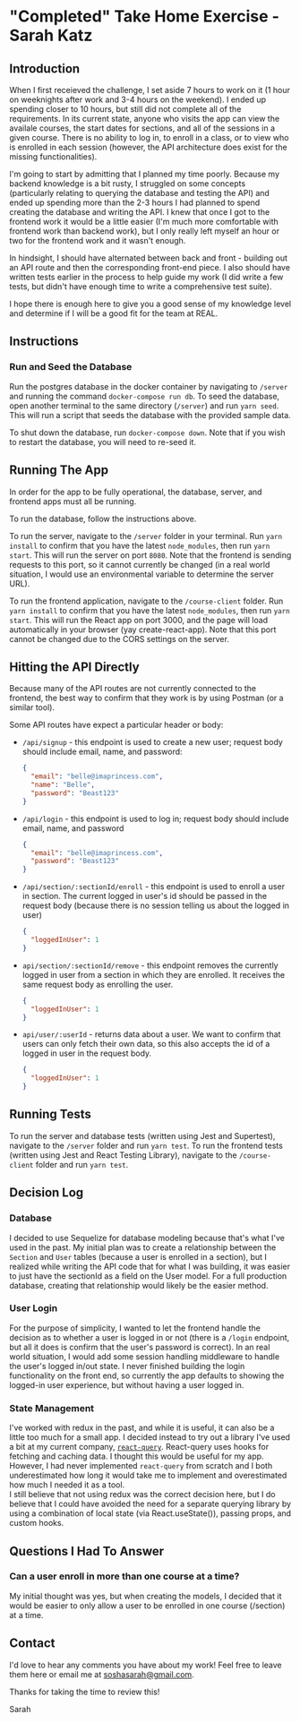# "Completed" Take Home Exercise - Sarah Katz

## Introduction

When I first receieved the challenge, I set aside 7 hours to work on it (1 hour on weeknights after work and 3-4 hours on the weekend). I ended up spending closer to 10 hours, but still did not complete all of the requirements. In its current state, anyone who visits the app can view the availale courses, the start dates for sections, and all of the sessions in a given course. There is no ability to log in, to enroll in a class, or to view who is enrolled in each session (however, the API architecture does exist for the missing functionalities).

I'm going to start by admitting that I planned my time poorly. Because my backend knowledge is a bit rusty, I struggled on some concepts (particularly relating to querying the database and testing the API) and ended up spending more than the 2-3 hours I had planned to spend creating the database and writing the API. I knew that once I got to the frontend work it would be a little easier (I'm much more comfortable with frontend work than backend work), but I only really left myself an hour or two for the frontend work and it wasn't enough.

In hindsight, I should have alternated between back and front - building out an API route and then the corresponding front-end piece. I also should have written tests earlier in the process to help guide my work (I did write a few tests, but didn't have enough time to write a comprehensive test suite).

I hope there is enough here to give you a good sense of my knowledge level and determine if I will be a good fit for the team at REAL.

## Instructions

### Run and Seed the Database

Run the postgres database in the docker container by navigating to `/server` and running the command `docker-compose run db`. To seed the database, open another terminal to the same directory (`/server`) and run `yarn seed`. This will run a script that seeds the database with the provided sample data.

To shut down the database, run `docker-compose down`. Note that if you wish to restart the database, you will need to re-seed it.

## Running The App

In order for the app to be fully operational, the database, server, and frontend apps must all be running.

To run the database, follow the instructions above.

To run the server, navigate to the `/server` folder in your terminal. Run `yarn install` to confirm that you have the latest `node_modules`, then run `yarn start`. This will run the server on port `8080`. Note that the frontend is sending requests to this port, so it cannot currently be changed (in a real world situation, I would use an environmental variable to determine the server URL).

To run the frontend application, navigate to the `/course-client` folder. Run `yarn install` to confirm that you have the latest `node_modules`, then run `yarn start`. This will run the React app on port 3000, and the page will load automatically in your browser (yay create-react-app). Note that this port cannot be changed due to the CORS settings on the server.

## Hitting the API Directly

Because many of the API routes are not currently connected to the frontend, the best way to confirm that they work is by using Postman (or a similar tool).

Some API routes have expect a particular header or body:

- `/api/signup` - this endpoint is used to create a new user; request body should include email, name, and password:
  ```json
  {
    "email": "belle@imaprincess.com",
    "name": "Belle",
    "password": "Beast123"
  }
  ```
- `/api/login` - this endpoint is used to log in; request body should include email, name, and password
  ```json
  {
    "email": "belle@imaprincess.com",
    "password": "Beast123"
  }
  ```
- `/api/section/:sectionId/enroll` - this endpoint is used to enroll a user in section. The current logged in user's id should be passed in the request body (because there is no session telling us about the logged in user)
  ```json
  {
    "loggedInUser": 1
  }
  ```
- `api/section/:sectionId/remove` - this endpoint removes the currently logged in user from a section in which they are enrolled. It receives the same request body as enrolling the user.
  ```json
  {
    "loggedInUser": 1
  }
  ```
- `api/user/:userId` - returns data about a user. We want to confirm that users can only fetch their own data, so this also accepts the id of a logged in user in the request body.
  ```json
  {
    "loggedInUser": 1
  }
  ```

## Running Tests

To run the server and database tests (written using Jest and Supertest), navigate to the `/server` folder and run `yarn test`.
To run the frontend tests (written using Jest and React Testing Library), navigate to the `/course-client` folder and run `yarn test`.

## Decision Log

### Database

I decided to use Sequelize for database modeling because that's what I've used in the past. My initial plan was to create a relationship between the `Section` and `User` tables (because a user is enrolled in a section), but I realized while writing the API code that for what I was building, it was easier to just have the sectionId as a field on the User model.
For a full production database, creating that relationship would likely be the easier method.

### User Login

For the purpose of simplicity, I wanted to let the frontend handle the decision as to whether a user is logged in or not (there is a `/login` endpoint, but all it does is confirm that the user's password is correct). In an real world situation, I would add some session handling middleware to handle the user's logged in/out state.
I never finished building the login functionality on the front end, so currently the app defaults to showing the logged-in user experience, but without having a user logged in.

### State Management

I've worked with redux in the past, and while it is useful, it can also be a little too much for a small app. I decided instead to try out a library I've used a bit at my current company, [`react-query`](https://github.com/tannerlinsley/react-query). React-query uses hooks for fetching and caching data. I thought this would be useful for my app. However, I had never implemented `react-query` from scratch and I both underestimated how long it would take me to implement and overestimated how much I needed it as a tool.  
I still believe that not using redux was the correct decision here, but I do believe that I could have avoided the need for a separate querying library by using a combination of local state (via React.useState()), passing props, and custom hooks.

## Questions I Had To Answer

### Can a user enroll in more than one course at a time?

My initial thought was yes, but when creating the models, I decided that it would be easier to only allow a user to be enrolled in one course (/section) at a time.

## Contact

I'd love to hear any comments you have about my work! Feel free to leave them here or email me at [soshasarah@gmail.com](mailto:soshasarah@gmail.com).

Thanks for taking the time to review this!

Sarah
